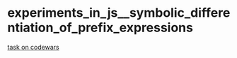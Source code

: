 # experiments_in_js\_\_symbolic_differentiation_of_prefix_expressions

[task on codewars](https://www.codewars.com/kata/584daf7215ac503d5a0001ae)
